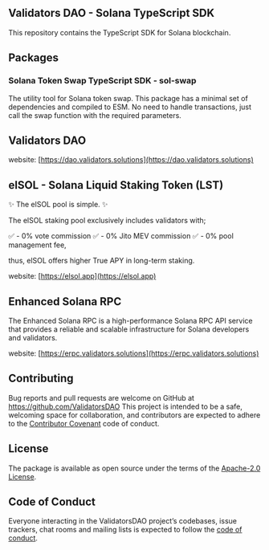 ## Validators DAO - Solana TypeScript SDK

This repository contains the TypeScript SDK for Solana blockchain.

## Packages

### Solana Token Swap TypeScript SDK - sol-swap

The utility tool for Solana token swap.
This package has a minimal set of dependencies and compiled to ESM.
No need to handle transactions, just call the swap function with the required parameters.

## Validators DAO

website: [https://dao.validators.solutions](https://dao.validators.solutions)

## elSOL - Solana Liquid Staking Token (LST)

✨ The elSOL pool is simple. ✨

The elSOL staking pool exclusively includes validators with;

✅ - 0% vote commission
✅ - 0% Jito MEV commission
✅ - 0% pool management fee,

thus, elSOL offers higher True APY in long-term staking.

website: [https://elsol.app](https://elsol.app)

## Enhanced Solana RPC

The Enhanced Solana RPC is a high-performance Solana RPC API service that provides a reliable and scalable infrastructure for Solana developers and validators.

website: [https://erpc.validators.solutions](https://erpc.validators.solutions)

## Contributing

Bug reports and pull requests are welcome on GitHub at https://github.com/ValidatorsDAO This project is intended to be a safe, welcoming space for collaboration, and contributors are expected to adhere to the [Contributor Covenant](http://contributor-covenant.org) code of conduct.

## License

The package is available as open source under the terms of the [Apache-2.0 License](https://www.apache.org/licenses/LICENSE-2.0).

## Code of Conduct

Everyone interacting in the ValidatorsDAO project’s codebases, issue trackers, chat rooms and mailing lists is expected to follow the [code of conduct](https://github.com/ValidatorsDAO/sol-swap/blob/master/CODE_OF_CONDUCT.md).
